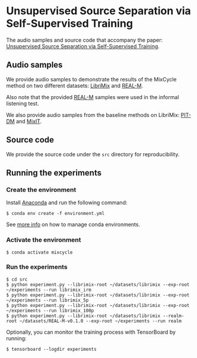 # Unsupervised Source Separation via Self-Supervised Training
The audio samples and source code that accompany the paper: [Unsupervised Source Separation via Self-Supervised Training](https://arxiv.org/abs/2202.03875).

## Audio samples
We provide audio samples to demonstrate the results of the MixCycle method on two different datasets: [LibriMix](https://nbviewer.org/github/ertug/MixCycle/blob/main/notebooks/AudioSamples-LibriMix.ipynb) and [REAL-M](https://nbviewer.org/github/ertug/MixCycle/blob/main/notebooks/AudioSamples-REAL-M.ipynb).

Also note that the provided [REAL-M](https://nbviewer.org/github/ertug/MixCycle/blob/main/notebooks/AudioSamples-REAL-M.ipynb) samples were used in the informal listening test.

We also provide audio samples from the baseline methods on LibriMix: [PIT-DM](https://nbviewer.org/github/ertug/MixCycle/blob/main/notebooks/AudioSamples-LibriMix-PIT-DM.ipynb) and [MixIT](https://nbviewer.org/github/ertug/MixCycle/blob/main/notebooks/AudioSamples-LibriMix-MixIT.ipynb).

## Source code
We provide the source code under the `src` directory for reproducibility.

## Running the experiments

### Create the environment

Install [Anaconda](https://www.anaconda.com/products/individual) and run the following command:
```
$ conda env create -f environment.yml
```
See [more info](https://docs.conda.io/projects/conda/en/latest/user-guide/tasks/manage-environments.html) on how to manage conda environments.

### Activate the environment
```
$ conda activate mixcycle
```

### Run the experiments
```
$ cd src
$ python experiment.py --librimix-root ~/datasets/librimix --exp-root ~/experiments --run librimix_irm
$ python experiment.py --librimix-root ~/datasets/librimix --exp-root ~/experiments --run librimix_5p
$ python experiment.py --librimix-root ~/datasets/librimix --exp-root ~/experiments --run librimix_100p
$ python experiment.py --librimix-root ~/datasets/librimix --realm-root ~/datasets/REAL-M-v0.1.0 --exp-root ~/experiments --run realm
```

Optionally, you can monitor the training process with TensorBoard by running:
```
$ tensorboard --logdir experiments
```
